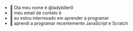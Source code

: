 - 👋 Ola meu nome é @ladykiller0
- 👀 meu email de contato é
- 🌱 eu estou interresado em aprender a programar
- 💞️ aprendi a programar recentemente JavaScript e Scratch
